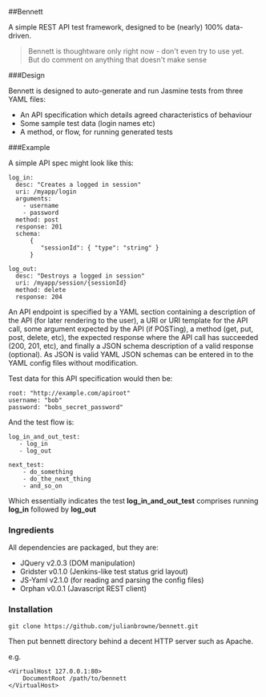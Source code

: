 
##Bennett

A simple REST API test framework, designed to be (nearly) 100% data-driven.

> Bennett is thoughtware only right now - don't even try to use yet.  
> But do comment on anything that doesn't make sense

###Design

Bennett is designed to auto-generate and run Jasmine tests from three YAML files:

-	An API specification which details agreed characteristics of behaviour   
-	Some sample test data (login names etc)   
-	A method, or flow, for running generated tests   

###Example

A simple API spec might look like this:

	log_in: 
      desc: "Creates a logged in session"
      uri: /myapp/login
      arguments: 
        - username
        - password
      method: post
      response: 201
      schema:
          {
             "sessionId": { "type": "string" }
          }

    log_out: 
      desc: "Destroys a logged in session"
      uri: /myapp/session/{sessionId}
      method: delete
      response: 204

An API endpoint is specified by a YAML section containing a description of the API (for later rendering to the user), a URI or URI template for the API call, some argument expected by the API (if POSTing), a method (get, put, post, delete, etc), the expected response where the API call has succeeded (200, 201, etc), and finally a JSON schema description of a valid response (optional). As JSON is valid YAML JSON schemas can be entered in to the YAML config files without modification.

Test data for this API specification would then be:

	root: "http://example.com/apiroot"
	username: "bob"
	password: "bobs_secret_password"

And the test flow is:

	log_in_and_out_test:
	   - log_in
	   - log_out

	next_test:
		- do_something
		- do_the_next_thing
		- and_so_on

Which essentially indicates the test **log\_in\_and\_out\_test** comprises running **log\_in** followed by **log\_out**

### Ingredients

All dependencies are packaged, but they are:

*	JQuery v2.0.3 (DOM manipulation)
*	Gridster v0.1.0 (Jenkins-like test status grid layout)
*	JS-Yaml v2.1.0 (for reading and parsing the config files)
*	Orphan v0.0.1 (Javascript REST client)

### Installation

	git clone https://github.com/julianbrowne/bennett.git
	
Then put bennett directory behind a decent HTTP server such as Apache.

e.g.

	<VirtualHost 127.0.0.1:80>
    	DocumentRoot /path/to/bennett
	</VirtualHost>

